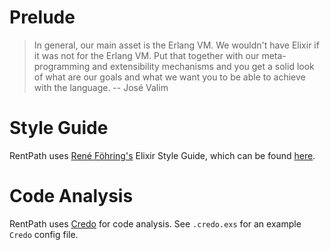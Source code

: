 # Prelude
> In general, our main asset is the Erlang VM. We wouldn't have Elixir if it was not for the Erlang VM. Put that together with our meta-programming and extensibility mechanisms and you get a solid look of what are our goals and what we want you to be able to achieve with the language.
> -- José Valim

# Style Guide
 RentPath uses [René Föhring's](https://github.com/rrrene) Elixir Style Guide, which can be found [here](https://github.com/rrrene/elixir-style-guide).

# Code Analysis
 RentPath uses [Credo](https://github.com/rrrene/credo) for code analysis. See `.credo.exs` for an example `Credo` config file.
